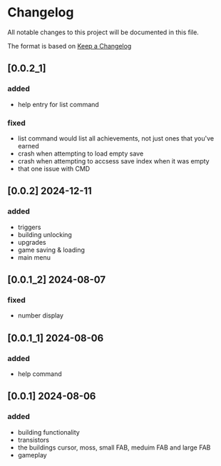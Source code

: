 # Changelog

All notable changes to this project will be documented in this file.

The format is based on [Keep a Changelog](https://keepachangelog.com/en/1.1.0/)

## [0.0.2_1]

### added

- help entry for list command

### fixed

- list command would list all achievements, not just ones that you've earned
- crash when attempting to load empty save
- crash when attempting to accsess save index when it was empty
- that one issue with CMD

## [0.0.2] 2024-12-11

### added

- triggers
- building unlocking
- upgrades
- game saving & loading
- main menu

## [0.0.1_2] 2024-08-07

### fixed

- number display

## [0.0.1_1] 2024-08-06

### added

- help command

## [0.0.1] 2024-08-06

### added

- building functionality
- transistors
- the buildings cursor, moss, small FAB, meduim FAB and large FAB
- gameplay
